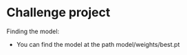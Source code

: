 # Challenge project

Finding the model:

* You can find the model at the path model/weights/best.pt
  
